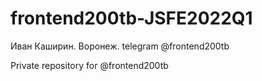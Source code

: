 # frontend200tb-JSFE2022Q1

Иван Каширин. Воронеж. 
telegram @frontend200tb

Private repository for @frontend200tb

